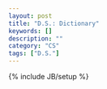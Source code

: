 ```yaml
---
layout: post
title: "D.S.: Dictionary"
keywords: []
description: ""
category: "CS"
tags: ["D.S."]
---
```

{% include JB/setup %}
